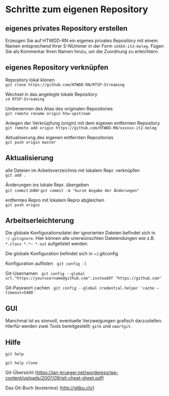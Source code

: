# Schritte zum eigenen Repository


## eigenes privates Repository erstellen
Erzeugen Sie auf HTWDD-RN ein eigenes privates Repository mit einem Namen entsprechend Ihrer S-NUmmer in der Form `sXXXX-it2-beleg`. Fügen Sie als Kommentar Ihren Namen hinzu, um die Zuordnung zu erleichtern.

## eigenes Repository verknüpfen

Repository lokal klonen  
`git clone https://github.com/HTWDD-RN/RTSP-Streaming`

Wechsel in das angelegte lokale Repository  
`cd RTSP-Streaming`

Umbenennen des Alias des originalen Repositories     
`git remote rename origin htw-upstream`

Anlegen der Verknüpfung (origin) mit dem eigenen entfernten Repository  
`git remote add origin https://github.com/HTWDD-RN/sxxxxx-it2-beleg`

Aktualisierung des eigenen entfernten Repositories  
`git push origin master`


## Aktualisierung 

alle Dateien im Arbeitsverzeichnis mit lokalem Repr. verknüpfen  
`git add .`

Änderungen ins lokale Repr. übergeben  
`git commit`  oder  `git commit -m "kurze Angabe der Änderungen"`

entferntes Repro mit lokalem Repro abgleichen  
`git push origin`

## Arbeitserleichterung
Die globale Konfigurationsdatei der ignorierten Dateien befindet sich in `~/.gitignore`.
Hier können alle unerwünschten Dateiendungen wie z.B. `*.class *.*~ *.out` aufgelistet werden.

Die globale Konfiguration befindet sich in ~/.gitconfig

Konfiguration auflisten  
`git config -l`

Git-Usernamen  
`git config --global url."https://yourusername@github.com".insteadOf "https://github.com"`

Git-Passwort cachen  
`git config --global credential.helper 'cache –timeout=5400'`


## GUI
Manchmal ist es sinnvoll, eventuelle Verzweigungen grafisch darzustellen. Hierfür werden zwei Tools bereitgestellt: `gitk` und `smartgit`.

## Hilfe
`git help`

`git help clone`

Git-Übersicht (https://jan-krueger.net/wordpress/wp-content/uploads/2007/09/git-cheat-sheet.pdf)

Das Git-Buch (kostenlos)  (http://gitbu.ch/)

